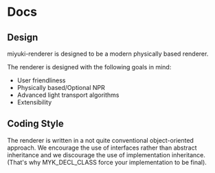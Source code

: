 # Docs

## Design

miyuki-renderer is designed to be a modern physically based renderer. 

The renderer is designed with the following goals in mind:

- User friendliness
- Physically based/Optional NPR
- Advanced light transport algorithms
- Extensibility

## Coding Style

The renderer is written in a not quite conventional object-oriented approach. We encourage the use of interfaces rather than abstract inheritance and we discourage the use of implementation inheritance. (That's why MYK_DECL_CLASS force your implementation to be final).

